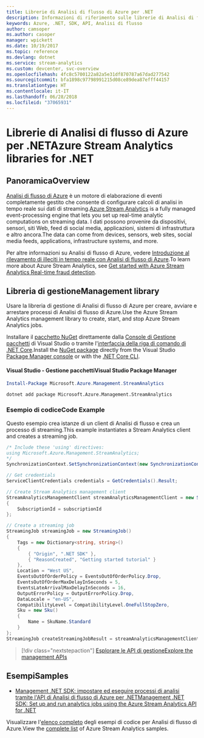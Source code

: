 ```yaml
---
title: Librerie di Analisi di flusso di Azure per .NET
description: Informazioni di riferimento sulle librerie di Analisi di flusso di Azure per .NET
keywords: Azure, .NET, SDK, API, Analisi di flusso
author: camsoper
ms.author: casoper
manager: wpickett
ms.date: 10/19/2017
ms.topic: reference
ms.devlang: dotnet
ms.service: stream-analytics
ms.custom: devcenter, svc-overview
ms.openlocfilehash: 4fc8c5700122a82a5e31df870787a67dad277542
ms.sourcegitcommit: bfa1898c97798991215d08ce89dea87efff44157
ms.translationtype: HT
ms.contentlocale: it-IT
ms.lasthandoff: 06/28/2018
ms.locfileid: "37065931"
---
```

# <a name="azure-stream-analytics-libraries-for-net"></a><span data-ttu-id="54741-104">Librerie di Analisi di flusso di Azure per .NET</span><span class="sxs-lookup"><span data-stu-id="54741-104">Azure Stream Analytics libraries for .NET</span></span>

## <a name="overview"></a><span data-ttu-id="54741-105">Panoramica</span><span class="sxs-lookup"><span data-stu-id="54741-105">Overview</span></span>

<span data-ttu-id="54741-106">[Analisi di flusso di Azure](/azure/stream-analytics/stream-analytics-introduction) è un motore di elaborazione di eventi completamente gestito che consente di configurare calcoli di analisi in tempo reale sui dati di streaming.</span><span class="sxs-lookup"><span data-stu-id="54741-106">[Azure Stream Analytics](/azure/stream-analytics/stream-analytics-introduction) is a fully managed event-processing engine that lets you set up real-time analytic computations on streaming data.</span></span> <span data-ttu-id="54741-107">I dati possono provenire da dispositivi, sensori, siti Web, feed di social media, applicazioni, sistemi di infrastruttura e altro ancora.</span><span class="sxs-lookup"><span data-stu-id="54741-107">The data can come from devices, sensors, web sites, social media feeds, applications, infrastructure systems, and more.</span></span> 

<span data-ttu-id="54741-108">Per altre informazioni su Analisi di flusso di Azure, vedere [Introduzione al rilevamento di illeciti in tempo reale con Analisi di flusso di Azure](/azure/stream-analytics/stream-analytics-real-time-fraud-detection).</span><span class="sxs-lookup"><span data-stu-id="54741-108">To learn more about Azure Stream Analytics, see [Get started with Azure Stream Analytics Real-time fraud detection](/azure/stream-analytics/stream-analytics-real-time-fraud-detection).</span></span>


## <a name="management-library"></a><span data-ttu-id="54741-109">Libreria di gestione</span><span class="sxs-lookup"><span data-stu-id="54741-109">Management library</span></span>

<span data-ttu-id="54741-110">Usare la libreria di gestione di Analisi di flusso di Azure per creare, avviare e arrestare processi di Analisi di flusso di Azure.</span><span class="sxs-lookup"><span data-stu-id="54741-110">Use the Azure Stream Analytics management library to create, start, and stop Azure Stream Analytics jobs.</span></span>

<span data-ttu-id="54741-111">Installare il [pacchetto NuGet](https://www.nuget.org/packages/Microsoft.Azure.Management.StreamAnalytics) direttamente dalla [Console di Gestione pacchetti][PackageManager] di Visual Studio o tramite l'[interfaccia della riga di comando di .NET Core][DotNetCLI].</span><span class="sxs-lookup"><span data-stu-id="54741-111">Install the [NuGet package](https://www.nuget.org/packages/Microsoft.Azure.Management.StreamAnalytics) directly from the Visual Studio [Package Manager console][PackageManager] or with the [.NET Core CLI][DotNetCLI].</span></span>

#### <a name="visual-studio-package-manager"></a><span data-ttu-id="54741-112">Visual Studio - Gestione pacchetti</span><span class="sxs-lookup"><span data-stu-id="54741-112">Visual Studio Package Manager</span></span>

```powershell
Install-Package Microsoft.Azure.Management.StreamAnalytics
```

```bash
dotnet add package Microsoft.Azure.Management.StreamAnalytics
```

### <a name="code-example"></a><span data-ttu-id="54741-113">Esempio di codice</span><span class="sxs-lookup"><span data-stu-id="54741-113">Code Example</span></span>

<span data-ttu-id="54741-114">Questo esempio crea istanze di un client di Analisi di flusso e crea un processo di streaming.</span><span class="sxs-lookup"><span data-stu-id="54741-114">This example instantiates a Stream Analytics client and creates a streaming job.</span></span>

```csharp
/* Include these 'using' directives:
using Microsoft.Azure.Management.StreamAnalytics;
*/
SynchronizationContext.SetSynchronizationContext(new SynchronizationContext());

// Get credentials
ServiceClientCredentials credentials = GetCredentials().Result;

// Create Stream Analytics management client
StreamAnalyticsManagementClient streamAnalyticsManagementClient = new StreamAnalyticsManagementClient(credentials)
{
    SubscriptionId = subscriptionId
};

// Create a streaming job
StreamingJob streamingJob = new StreamingJob()
{
    Tags = new Dictionary<string, string>()
    {
        { "Origin", ".NET SDK" },
        { "ReasonCreated", "Getting started tutorial" }
    },
    Location = "West US",
    EventsOutOfOrderPolicy = EventsOutOfOrderPolicy.Drop,
    EventsOutOfOrderMaxDelayInSeconds = 5,
    EventsLateArrivalMaxDelayInSeconds = 16,
    OutputErrorPolicy = OutputErrorPolicy.Drop,
    DataLocale = "en-US",
    CompatibilityLevel = CompatibilityLevel.OneFullStopZero,
    Sku = new Sku()
    {
        Name = SkuName.Standard
    }
};
StreamingJob createStreamingJobResult = streamAnalyticsManagementClient.StreamingJobs.CreateOrReplace(streamingJob, resourceGroupName, streamingJobName);
```

> [!div class="nextstepaction"]
> [<span data-ttu-id="54741-115">Esplorare le API di gestione</span><span class="sxs-lookup"><span data-stu-id="54741-115">Explore the management APIs</span></span>](/dotnet/api/overview/azure/streamanalytics/management)


## <a name="samples"></a><span data-ttu-id="54741-116">Esempi</span><span class="sxs-lookup"><span data-stu-id="54741-116">Samples</span></span>

- [<span data-ttu-id="54741-117">Management .NET SDK: impostare ed eseguire processi di analisi tramite l'API di Analisi di flusso di Azure per .NET</span><span class="sxs-lookup"><span data-stu-id="54741-117">Management .NET SDK: Set up and run analytics jobs using the Azure Stream Analytics API for .NET</span></span>](/azure/stream-analytics/stream-analytics-dotnet-management-sdk)

<span data-ttu-id="54741-118">Visualizzare l'[elenco completo](https://azure.microsoft.com/resources/samples/?platform=dotnet&service=stream-analytics) degli esempi di codice per Analisi di flusso di Azure.</span><span class="sxs-lookup"><span data-stu-id="54741-118">View the [complete list](https://azure.microsoft.com/resources/samples/?platform=dotnet&service=stream-analytics) of Azure Stream Analytics samples.</span></span>

[PackageManager]: https://docs.microsoft.com/nuget/tools/package-manager-console
[DotNetCLI]: https://docs.microsoft.com/dotnet/core/tools/dotnet-add-package
